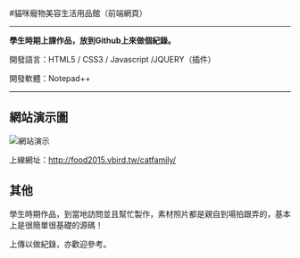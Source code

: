 #貓咪寵物美容生活用品館（前端網頁）

---

**學生時期上課作品，放到Github上來做個紀錄。**

開發語言：HTML5 / CSS3 / Javascript /JQUERY（插件）

開發軟體：Notepad++

----



## 網站演示圖



![網站演示](http://i.imgur.com/7xpAL4H.gif)



上線網址：http://food2015.vbird.tw/catfamily/



## 其他

學生時期作品，到當地訪問並且幫忙製作，素材照片都是親自到場拍跟弄的，基本上是很簡單很基礎的源碼！

上傳以做紀錄，亦歡迎參考。



